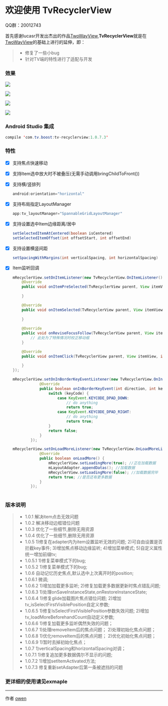 # 欢迎使用 TvRecyclerView

QQ群：20012743

首先感谢lucasr开发出杰出的作品[TwoWayView](https://github.com/lucasr/twoway-view),**TvRecyclerView**就是在[TwoWayView](https://github.com/lucasr/twoway-view)的基础上进行的延伸，即：

> * 修复了一些小bug
> * 针对TV端的特性进行了适配与开发

### 效果

![](https://github.com/zhousuqiang/TvRecyclerView/blob/master/images/img_spannable.png)

![](https://github.com/zhousuqiang/TvRecyclerView/blob/master/images/img_staggered.png)

![](https://github.com/zhousuqiang/TvRecyclerView/blob/master/images/img_grid.png)

![](https://github.com/zhousuqiang/TvRecyclerView/blob/master/images/img_list.png)

### Android Studio 集成

```java
compile 'com.tv.boost:tv-recyclerview:1.0.7.3'
```

### 特性

- [x] 支持焦点快速移动

- [x] 支持Item选中放大时不被叠压(无需手动调用bringChildToFront())

- [x] 支持横/竖排列
    ```java
    android:orientation="horizontal"
    ```

- [x] 支持布局指定LayoutManager
    ```java
    app:tv_layoutManager="SpannableGridLayoutManager"
    ```

- [x] 支持设置选中Item边缘距离/居中
    ```java
    setSelectedItemAtCentered(boolean isCentered)
    setSelectedItemOffset(int offsetStart, int offsetEnd)
    ```

- [x] 支持设置横竖间距
    ```java
    setSpacingWithMargins(int verticalSpacing, int horizontalSpacing)
    ```

- [x] Item监听回调
    ```java
    mRecyclerView.setOnItemListener(new TvRecyclerView.OnItemListener() {
        @Override
        public void onItemPreSelected(TvRecyclerView parent, View itemView, int position) {
                
        }

        @Override
        public void onItemSelected(TvRecyclerView parent, View itemView, int position) {
                
        }
        
        @Override
        public void onReviseFocusFollow(TvRecyclerView parent, View itemView, int position) {
            // 此处为了特殊情况时校正移动框
        }

        @Override
        public void onItemClick(TvRecyclerView parent, View itemView, int position) {
                
        }
    });
    
    mRecyclerView.setOnInBorderKeyEventListener(new TvRecyclerView.OnInBorderKeyEventListener() {
                @Override
                public boolean onInBorderKeyEvent(int direction, int keyCode, KeyEvent event) {
                    switch (keyCode) {
                        case KeyEvent.KEYCODE_DPAD_DOWN:
                            // do anything
                            return true;
                        case KeyEvent.KEYCODE_DPAD_RIGHT:
                            // do anything
                            return true;
                    }
                    return false;
                }
            });
    
    mRecyclerView.setOnLoadMoreListener(new TvRecyclerView.OnLoadMoreListener() {
                @Override
                public boolean onLoadMore() {
                    mRecyclerView.setLoadingMore(true); //正在加载数据
                    mLayoutAdapter.appendDatas(); //加载数据
                    mRecyclerView.setLoadingMore(false); //加载数据完毕
                    return true; //是否还有更多数据
                }
            });
           
    ```
### 版本说明
> * 1.0.1
    解决item点击无效问题
> * 1.0.2
    解决移动边框错位问题
> * 1.0.3
    优化了一些细节,删除无用资源
> * 1.0.4
    优化了一些细节,删除无用资源
> * 1.0.5
    1)修复在adapter内为item设置监听无效的问题;
    2)可自由设置是否拦截key事件;
    3)增加焦点移动边缘监听;
    4)增加菜单模式;
    5)自定义属性统一增加前缀tv;
> * 1.0.5.1
    1)修复菜单模式下的bug;
> * 1.0.5.2
    1)修复菜单模式下的bug;
> * 1.0.6
    自动记忆历史焦点,默认选中上次离开时的position;
> * 1.0.6.1
    微调;
> * 1.0.6.2
    1)增加加载更多监听;
    2)修复加载更多数据更新时焦点错乱问题;
> * 1.0.6.3
    1)处理onSaveInstanceState,onRestoreInstanceState;
> * 1.0.6.4
    1)修复glide加载图片焦点错位问题;
    2)增加tv_isSelectFirstVisiblePosition自定义参数;
> * 1.0.6.5
    1)修复IsSelectFirstVisiblePosition参数失效问题;
    2)增加tv_loadMoreBeforehandCount自动定义参数;
> * 1.0.6.6
    1)修复加载更多监听偶然失效的问题；
> * 1.0.6.7
    1)处理removeItem后的焦点问题；
    2)处理初始化焦点问题；
> * 1.0.6.8
    1)优化removeItem后的焦点问题；
    2)优化初始化焦点问题；
> * 1.0.6.9
    1)暂时去掉初始化焦点；
> * 1.0.7
    1)verticalSpacing和horizontalSpacing对调；
> * 1.0.7.1
    1)修复追加更多数据偶尔不显示的问题;
> * 1.0.7.2
    1)增加setItemActivated方法;
> * 1.0.7.3
    修复重新setAdapter后第一条被遮挡的问题
    

### 更详细的使用请见exmaple

------


作者 [owen](https://github.com/zhousuqiang)
